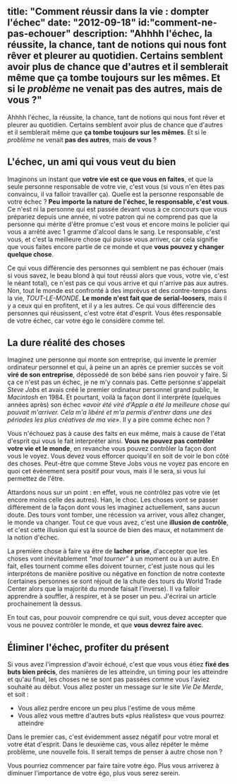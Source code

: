 title: "Comment réussir dans la vie : dompter l'échec"
date: "2012-09-18"
id:"comment-ne-pas-echouer"
description: "Ahhhh l'échec, la réussite, la chance, tant de notions qui nous font rêver et pleurer au quotidien. Certains semblent avoir plus de chance que d'autres et il semblerait même que __ça tombe toujours sur les mêmes__. Et si le _problème_ ne venait __pas des autres__, mais __de vous__ ?"
---

Ahhhh l'échec, la réussite, la chance, tant de notions qui nous font rêver et pleurer au quotidien. Certains semblent avoir plus de chance que d'autres et il semblerait même que __ça tombe toujours sur les mêmes__. Et si le _problème_ ne venait __pas des autres__, mais __de vous__ ?

## L'échec, un ami qui vous veut du bien

Imaginons un instant que __votre vie est ce que vous en faites__, et que la seule personne responsable de votre vie, c'est vous (si vous n'en êtes pas convaincu, il va falloir travailler ça). Quelle est la personne responsable de votre échec ? __Peu importe la nature de l'échec, le responsable, c'est vous__. Ce n'est ni la personne qui est passée devant vous à ce concours que vous prépariez depuis une année, ni votre patron qui ne comprend pas que la personne qui mérite d'être promue c'est vous et encore moins le policier qui vous a arrêté avec 1 gramme d'alcool dans le sang. Le responsable, c'est vous, et c'est la meilleure chose qui puisse vous arriver, car cela signifie que vous faites encore partie de ce monde et que __vous pouvez y changer quelque chose__.

Ce qui vous différencie des personnes qui semblent ne pas échouer (mais si vous savez, le beau blond à qui tout réussi alors que vous, votre vie, c'est le néant total), ce n'est pas ce qui vous arrive et qui n'arrive pas aux autres. Non, tout le monde est confronté à des imprévus et des contre-temps dans la vie, _TOUT-LE-MONDE_. __Le monde n'est fait que de serial-loosers__, mais il y a ceux qui en profitent, et il y a les autres. Ce qui vous différencie des personnes qui réusissent, c'est votre état d'esprit. Vous êtes responsable de votre échec, car votre égo le considère comme tel.

## La dure réalité des choses

Imaginez une personne qui monte son entreprise, qui invente le premier ordinateur personnel et qui, à peine un an après ce premier succès se voit __viré de son entreprise__, dépossédé de son bébé sans rien pouvoir y faire. Si ça ce n'est pas un échec, je ne m'y connais pas. Cette personne s'appelait _Steve Jobs_ et avais créé le premier ordinateur personnel grand public, le _Macintosh_ en 1984. Et pourtant, voilà la façon dont il interprète (quelques années après) son échec _«avoir été viré d'Apple a été la meilleure chose qui pouvait m'arriver. Cela m'a libéré et m'a permis d'entrer dans une des périodes les plus créatives de ma vie»_. Il y a pire comme échec non ?

Vous n'échouez pas à cause des faits en eux même, mais à cause de l'état d'esprit qui vous le fait interpréter ainsi. __Vous ne pouvez pas contrôler votre vie et le monde__, en revanche vous pouvez contrôler la façon dont vous le voyez. Vous devez vous efforcer quoiqu'il en soit de voir le bon côté des choses. Peut-être que comme Steve Jobs vous ne voyez pas encore en quoi cet évènement sera positif pour vous, mais il le sera, si vous lui permettez de l'être.

Attardons nous sur un point : en effet, vous ne contrôlez pas votre vie (et encore moins celle des autres). Han, le choc. Les choses vont se passer différement de la façon dont vous les imaginez actuellement, sans aucun doute. Des tours vont tomber, une récession va arriver, vous allez changer, le monde va changer. Tout ce que vous avez, c'est une __illusion de contrôle__, et c'est cette illusion qui est la source de bien des maux, et notamment de la notion d'échec.

La première chose à faire va être de __lacher prise__, d'accepter que les choses vont inévitablement _"mal tourner"_ à un moment ou à un autre. En fait, elles tournent comme elles doivent tourner, c'est juste nous qui les interprétons de manière positive ou négative en fonction de notre contexte (certaines personnes se sont réjouit de la chute des tours du World Trade Center alors que la majorité du monde faisait l'inverse). Il va falloir apprendre à souffler, à respirer, et à se poser un peu. J'écrirai un article prochainement là dessus.

En tout cas, pour pouvoir comprendre ce qui suit, vous devez accepter que vous ne pouvez contrôler le monde, et que __vous devrez faire avec__.

## Éliminer l'échec, profiter du présent

Si vous avez l'impression d'avoir échoué, c'est que vous vous étiez __fixé des buts bien précis__, des manières de les atteindre, un timing pour les atteindre et qu'au final, les choses ne se sont pas passées comme vous l'aviez souhaité au début. Vous allez poster un message sur le site _Vie De Merde_, et soit :

* Vous allez perdre encore un peu plus l'estime de vous même
* Vous allez vous mettre d'autres buts «plus réalistes» que vous pourrez atteindre

Dans le premier cas, c'est évidemment assez négatif pour votre moral et votre état d'esprit. Dans le deuxième cas, vous allez répéter le même problème, une nouvelle fois. Il serait temps de penser à autre chose non ?

Vous pourriez commencer par faire taire votre égo. Plus vous arriverez à diminuer l'importance de votre égo, plus vous serez serein.
